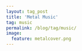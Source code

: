 ```yaml
---
layout: tag_post
title: 'Metal Music'
tag: music
permalink: /blog/tag/music/
image:
  feature: metalcover.png
---
```


